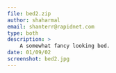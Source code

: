 ```yaml
---
file: bed2.zip
author: shaharmal
email: shanterr@rapidnet.com
type: both
description: >
    A somewhat fancy looking bed.
date: 01/09/02
screenshot: bed2.jpg
---
```

